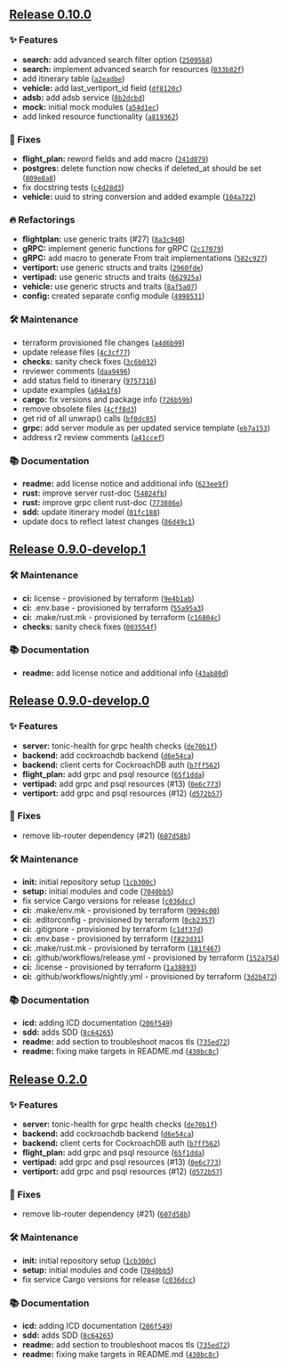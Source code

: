 ## [Release 0.10.0](https://github.com/Arrow-air/svc-storage/releases/tag/v0.10.0)

### ✨ Features

-  **search:** add advanced search filter option ([`25095b8`](https://github.com/Arrow-air/svc-storage/commit/25095b8170f8450abe8a409c84807442d8617896))
-  **search:** implement advanced search for resources ([`033b82f`](https://github.com/Arrow-air/svc-storage/commit/033b82f922269aeab8450e9ad5a52f6c80926a6d))
- add itinerary table ([`a2eadbe`](https://github.com/Arrow-air/svc-storage/commit/a2eadbe14f87145a74db82a9c6aa3dfc8b7f728a))
-  **vehicle:** add last_vertiport_id field ([`df8120c`](https://github.com/Arrow-air/svc-storage/commit/df8120cb11c7f8b4ad852f63a9134f4c7dd080b6))
-  **adsb:** add adsb service ([`8b2dcbd`](https://github.com/Arrow-air/svc-storage/commit/8b2dcbde9e3e2c96dbfd336837c822e2e57e4181))
-  **mock:** initial mock modules ([`a54d1ec`](https://github.com/Arrow-air/svc-storage/commit/a54d1ecc7a5f8e42e276e6f5ae2133a044b4c009))
- add linked resource functionality ([`a819362`](https://github.com/Arrow-air/svc-storage/commit/a819362b6810630352166a2e0c9e0c4478b4e179))

### 🐛 Fixes

-  **flight_plan:** reword fields and add macro ([`241d079`](https://github.com/Arrow-air/svc-storage/commit/241d079b497d796fbba5daa5eedf462ffa3844ef))
-  **postgres:** delete function now checks if deleted_at should be set ([`809e8a8`](https://github.com/Arrow-air/svc-storage/commit/809e8a854bcab6786c4eaba885cf9e98aabcbacb))
- fix docstring tests ([`c4d28d3`](https://github.com/Arrow-air/svc-storage/commit/c4d28d3e9166506a85ed05b2524bb5d659cbd712))
-  **vehicle:** uuid to string conversion and added example ([`104a722`](https://github.com/Arrow-air/svc-storage/commit/104a7222ec18f1b5ad8ea0fe9c6393c191cb2c0a))

### 🔥 Refactorings

-  **flightplan:** use generic traits (#27) ([`8a3c940`](https://github.com/Arrow-air/svc-storage/commit/8a3c940d50ca3dee5aa6885b7b8adbecd4687eb3))
-  **gRPC:** implement generic functions for gRPC ([`2c17079`](https://github.com/Arrow-air/svc-storage/commit/2c170795e81b068fe8bf08301cd9de16f7a25db2))
-  **gRPC:** add macro to generate From trait implementations ([`582c927`](https://github.com/Arrow-air/svc-storage/commit/582c9276b9eec46fb27c5971c6fb36bd53f3dab3))
-  **vertiport:** use generic structs and traits ([`2960fde`](https://github.com/Arrow-air/svc-storage/commit/2960fdeb37994374887f044e2e49186da2aab142))
-  **vertipad:** use generic structs and traits ([`662925a`](https://github.com/Arrow-air/svc-storage/commit/662925aeaecf09b50035b8299952881b1c4ad38c))
-  **vehicle:** use generic structs and traits ([`8af5a07`](https://github.com/Arrow-air/svc-storage/commit/8af5a07c06c30b07471f96f42d15a604d142ca22))
-  **config:** created separate config module ([`4998531`](https://github.com/Arrow-air/svc-storage/commit/4998531a87759d8fe4e16954be0a646ca2a5fb50))

### 🛠 Maintenance

- terraform provisioned file changes ([`a4d6b99`](https://github.com/Arrow-air/svc-storage/commit/a4d6b991745a53ea245449d80b69c4492f17db16))
- update release files ([`4c3cf77`](https://github.com/Arrow-air/svc-storage/commit/4c3cf772f82e0e6afbcbb5eafda0d37a9c56657f))
-  **checks:** sanity check fixes ([`3c6b032`](https://github.com/Arrow-air/svc-storage/commit/3c6b032246d8e23e77913c7bfc47d3b8decdbe3c))
- reviewer comments ([`daa9496`](https://github.com/Arrow-air/svc-storage/commit/daa9496ebff3e5398cb3f12d32ebb7c244b53ac3))
- add status field to itinerary ([`9757316`](https://github.com/Arrow-air/svc-storage/commit/97573163d85461a0dbaa847cbc4110caec03acf3))
- update examples ([`a04a1f6`](https://github.com/Arrow-air/svc-storage/commit/a04a1f61de7eb52d32e6e796b4b0e4474d3e66bb))
-  **cargo:** fix versions and package info ([`726b59b`](https://github.com/Arrow-air/svc-storage/commit/726b59bbc7b3ba290ccfd3fb9df3415c2916109b))
- remove obsolete files ([`4cff8d3`](https://github.com/Arrow-air/svc-storage/commit/4cff8d3c728963c2c83f52a97b6b69429f7a896b))
- get rid of all unwrap() calls ([`bf0dc85`](https://github.com/Arrow-air/svc-storage/commit/bf0dc8567cb93d74cb0d77ab23b75ed4e9a46202))
-  **grpc:** add server module as per updated service template ([`eb7a153`](https://github.com/Arrow-air/svc-storage/commit/eb7a15365303e90ec212c4828ec07b0e1332a678))
- address r2 review comments ([`a41ccef`](https://github.com/Arrow-air/svc-storage/commit/a41ccef3f447a4348a07d7843e4765e9bcc387e0))

### 📚 Documentation

-  **readme:** add license notice and additional info ([`623ee9f`](https://github.com/Arrow-air/svc-storage/commit/623ee9f59721365eb30db3128e4d488efaceb35d))
-  **rust:** improve server rust-doc ([`54024fb`](https://github.com/Arrow-air/svc-storage/commit/54024fb5e722f7698458e6b4a2b0c76d80c8eacb))
-  **rust:** improve grpc client rust-doc ([`773886e`](https://github.com/Arrow-air/svc-storage/commit/773886e97c1853d050bf26f85fa509bff42ff973))
-  **sdd:** update itinerary model ([`01fc188`](https://github.com/Arrow-air/svc-storage/commit/01fc1887a3a9ed493de49ad0f57dc1b410cbdac0))
- update docs to reflect latest changes ([`86d49c1`](https://github.com/Arrow-air/svc-storage/commit/86d49c1519d1776f38a1ff41f54a297f4ad9efa0))

## [Release 0.9.0-develop.1](https://github.com/Arrow-air/svc-storage/releases/tag/v0.9.0-develop.1)

### 🛠 Maintenance

-  **ci:** license - provisioned by terraform ([`9e4b1ab`](https://github.com/Arrow-air/svc-storage/commit/9e4b1ab230ad43d64484407d16367d11cb35f219))
-  **ci:** .env.base - provisioned by terraform ([`55a95a3`](https://github.com/Arrow-air/svc-storage/commit/55a95a3a5a787d0b0746bb1be029fbb018aea2b0))
-  **ci:** .make/rust.mk - provisioned by terraform ([`c16804c`](https://github.com/Arrow-air/svc-storage/commit/c16804c4881bd8c3a6340c93e096177b16d5e324))
-  **checks:** sanity check fixes ([`003554f`](https://github.com/Arrow-air/svc-storage/commit/003554ff83ea26f4d9302b5edd39f482c50ac81d))

### 📚 Documentation

-  **readme:** add license notice and additional info ([`43ab80d`](https://github.com/Arrow-air/svc-storage/commit/43ab80d2db71bb00bc8a6a87a39bc8ecd30e595d))

## [Release 0.9.0-develop.0](https://github.com/Arrow-air/svc-storage/releases/tag/v0.9.0-develop.0)

### ✨ Features

-  **server:** tonic-health for grpc health checks ([`de70b1f`](https://github.com/Arrow-air/svc-storage/commit/de70b1f2fa3b5b297fcc38cc1ea0afc67e045162))
-  **backend:** add cockroachdb backend ([`d6e54ca`](https://github.com/Arrow-air/svc-storage/commit/d6e54ca576fd63316e61d90a9e768689a21e04c2))
-  **backend:** client certs for CockroachDB auth ([`b7ff562`](https://github.com/Arrow-air/svc-storage/commit/b7ff562b6a5bff35f7f3c8bd465c5e55cd54bf84))
-  **flight_plan:** add grpc and psql resource ([`65f1dda`](https://github.com/Arrow-air/svc-storage/commit/65f1ddade9ad6a1974c60f211584fe0e11d3deef))
-  **vertipad:** add grpc and psql resources (#13) ([`0e6c773`](https://github.com/Arrow-air/svc-storage/commit/0e6c77376dc82185742a012e868dca21ee7adcfb))
-  **vertiport:** add grpc and psql resources (#12) ([`d572b57`](https://github.com/Arrow-air/svc-storage/commit/d572b57ed272733112d690b14c15fb887179b710))

### 🐛 Fixes

- remove lib-router dependency (#21) ([`607d58b`](https://github.com/Arrow-air/svc-storage/commit/607d58b306a69d15c83f84490eaee050a4ca1587))

### 🛠 Maintenance

-  **init:** initial repository setup ([`1cb300c`](https://github.com/Arrow-air/svc-storage/commit/1cb300c75ab16ee38d8c95328e8fb980c0010ee8))
-  **setup:** initial modules and code ([`7040bb5`](https://github.com/Arrow-air/svc-storage/commit/7040bb558c0ed9773799a41c7b1898630d45240a))
- fix service Cargo versions for release ([`c036dcc`](https://github.com/Arrow-air/svc-storage/commit/c036dccc7c2ba50f10286040d22148eb2bb2ac3f))
-  **ci:** .make/env.mk - provisioned by terraform ([`9094c00`](https://github.com/Arrow-air/svc-storage/commit/9094c00285a58166e7b7decc0e8fbe7295f1768b))
-  **ci:** .editorconfig - provisioned by terraform ([`0cb2357`](https://github.com/Arrow-air/svc-storage/commit/0cb2357ff041f7c77444e09b1af3e132a0136fb8))
-  **ci:** .gitignore - provisioned by terraform ([`c1df37d`](https://github.com/Arrow-air/svc-storage/commit/c1df37d64d8689c65e75f830a4a055eec92c042e))
-  **ci:** .env.base - provisioned by terraform ([`f823d31`](https://github.com/Arrow-air/svc-storage/commit/f823d3165233093c09f5051517db3c5726935cfb))
-  **ci:** .make/rust.mk - provisioned by terraform ([`181f467`](https://github.com/Arrow-air/svc-storage/commit/181f4670cae57a0c45bd3755d127083b5d0132e9))
-  **ci:** .github/workflows/release.yml - provisioned by terraform ([`152a754`](https://github.com/Arrow-air/svc-storage/commit/152a754a85c3d32822f682fa18007a2696477ed9))
-  **ci:** .license - provisioned by terraform ([`1a38893`](https://github.com/Arrow-air/svc-storage/commit/1a3889300f3b24c10c08d14f1777f1ecbb7f0d0d))
-  **ci:** .github/workflows/nightly.yml - provisioned by terraform ([`3d2b472`](https://github.com/Arrow-air/svc-storage/commit/3d2b472a86c55de994e5f21d2eec4a2d69024ad9))

### 📚 Documentation

-  **icd:** adding ICD documentation ([`206f549`](https://github.com/Arrow-air/svc-storage/commit/206f549cd44b44e01f84cf88773fb459ba3055cb))
-  **sdd:** adds SDD ([`8c64265`](https://github.com/Arrow-air/svc-storage/commit/8c64265d9682af8f13451e55ed3d38566532d0d2))
-  **readme:** add section to troubleshoot macos tls ([`735ed72`](https://github.com/Arrow-air/svc-storage/commit/735ed7243faa207a637d38bc16e9b46ccffb1b97))
-  **readme:** fixing make targets in README.md ([`430bc8c`](https://github.com/Arrow-air/svc-storage/commit/430bc8c67f47e2df7f2297e1848774bf8cdf7d60))

## [Release 0.2.0](https://github.com/Arrow-air/svc-storage/releases/tag/v0.2.0)

### ✨ Features

-  **server:** tonic-health for grpc health checks ([`de70b1f`](https://github.com/Arrow-air/svc-storage/commit/de70b1f2fa3b5b297fcc38cc1ea0afc67e045162))
-  **backend:** add cockroachdb backend ([`d6e54ca`](https://github.com/Arrow-air/svc-storage/commit/d6e54ca576fd63316e61d90a9e768689a21e04c2))
-  **backend:** client certs for CockroachDB auth ([`b7ff562`](https://github.com/Arrow-air/svc-storage/commit/b7ff562b6a5bff35f7f3c8bd465c5e55cd54bf84))
-  **flight_plan:** add grpc and psql resource ([`65f1dda`](https://github.com/Arrow-air/svc-storage/commit/65f1ddade9ad6a1974c60f211584fe0e11d3deef))
-  **vertipad:** add grpc and psql resources (#13) ([`0e6c773`](https://github.com/Arrow-air/svc-storage/commit/0e6c77376dc82185742a012e868dca21ee7adcfb))
-  **vertiport:** add grpc and psql resources (#12) ([`d572b57`](https://github.com/Arrow-air/svc-storage/commit/d572b57ed272733112d690b14c15fb887179b710))

### 🐛 Fixes

- remove lib-router dependency (#21) ([`607d58b`](https://github.com/Arrow-air/svc-storage/commit/607d58b306a69d15c83f84490eaee050a4ca1587))

### 🛠 Maintenance

-  **init:** initial repository setup ([`1cb300c`](https://github.com/Arrow-air/svc-storage/commit/1cb300c75ab16ee38d8c95328e8fb980c0010ee8))
-  **setup:** initial modules and code ([`7040bb5`](https://github.com/Arrow-air/svc-storage/commit/7040bb558c0ed9773799a41c7b1898630d45240a))
- fix service Cargo versions for release ([`c036dcc`](https://github.com/Arrow-air/svc-storage/commit/c036dccc7c2ba50f10286040d22148eb2bb2ac3f))

### 📚 Documentation

-  **icd:** adding ICD documentation ([`206f549`](https://github.com/Arrow-air/svc-storage/commit/206f549cd44b44e01f84cf88773fb459ba3055cb))
-  **sdd:** adds SDD ([`8c64265`](https://github.com/Arrow-air/svc-storage/commit/8c64265d9682af8f13451e55ed3d38566532d0d2))
-  **readme:** add section to troubleshoot macos tls ([`735ed72`](https://github.com/Arrow-air/svc-storage/commit/735ed7243faa207a637d38bc16e9b46ccffb1b97))
-  **readme:** fixing make targets in README.md ([`430bc8c`](https://github.com/Arrow-air/svc-storage/commit/430bc8c67f47e2df7f2297e1848774bf8cdf7d60))
